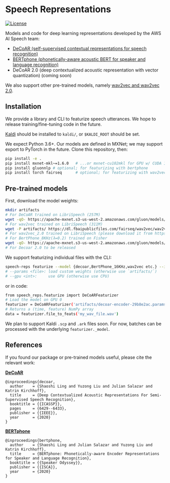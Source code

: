 # Speech Representations

[![License](https://img.shields.io/badge/License-Apache%202.0-blue.svg)](https://opensource.org/licenses/Apache-2.0)

Models and code for deep learning representations developed by the AWS AI Speech team:

- [DeCoAR (self-supervised contextual representations for speech recognition)](https://arxiv.org/abs/1912.01679)
- [BERTphone (phonetically-aware acoustic BERT for speaker and language recognition)](https://www.isca-speech.org/archive/Odyssey_2020/abstracts/93.html)
- DeCoAR 2.0 (deep contextualized acoustic representation with vector quantization) (coming soon)

We also support other pre-trained models, namely [wav2vec and wav2vec 2.0](https://github.com/pytorch/fairseq/tree/master/examples/wav2vec).


## Installation

We provide a library and CLI to featurize speech utterances. We hope to release training/fine-tuning code in the future.

[Kaldi](https://github.com/kaldi-asr/kaldi) should be installed to `kaldi/`, or `$KALDI_ROOT` should be set.

We expect Python 3.6+. Our models are defined in MXNet; we may support export to PyTorch in the future. Clone this repository, then:
```sh
pip install -e .
pip install mxnet-mkl~=1.6.0   # ...or mxnet-cu102mkl for GPU w/ CUDA 10.2, etc.
pip install gluonnlp # optional; for featurizing with bertphone
pip install torch fairseq      # optional; for featurizing with wav2vec, decaor 2.0
```


## Pre-trained models

First, download the model weights:
```sh
mkdir artifacts
# For DeCoAR trained on LibriSpeech (257M)
wget -qO- https://apache-mxnet.s3-us-west-2.amazonaws.com/gluon/models/decoar-encoder-29b8e2ac.zip | zcat > artifacts/decoar-encoder-29b8e2ac.params
# For wav2vec trained on LibriSpeech (311M)
wget -P artifacts/ https://dl.fbaipublicfiles.com/fairseq/wav2vec/wav2vec_large.pt
# For wav2vec_2.0 trained on LibriSpeech (please download it from https://github.com/pytorch/fairseq/blob/master/examples/wav2vec/README.md)
# For BertPhone_8KHz(λ=0.2) trained on Fisher
wget -qO- https://apache-mxnet.s3-us-west-2.amazonaws.com/gluon/models/bertphone_fisher_02-87159543.zip | zcat > artifacts/bertphone_fisher_02-87159543.params
# For Decoar 2.0 to be released
```
We support featurizing individual files with the CLI:
```sh
speech-reps featurize --model {decoar,BertPhone_16KHz,wav2vec etc.} --in-wav <input_file>.wav --out-npy <output_file>.npy
# --params <file>: load custom weights (otherwise use `artifacts/`)
# --gpu <int>:     use GPU (otherwise use CPU)
```
or in code:
```sh
from speech_reps.featurize import DeCoARFeaturizer
# Load the model on GPU 0
featurizer = DeCoARFeaturizer('artifacts/decoar-encoder-29b8e2ac.params', gpu=0)
# Returns a (time, feature) NumPy array
data = featurizer.file_to_feats('my_wav_file.wav')
```

 We plan to support Kaldi `.scp` and `.ark` files soon. For now, batches can be processed with the underlying `featurizer._model`.


## References

If you found our package or pre-trained models useful, please cite the relevant work:

**[DeCoAR](https://arxiv.org/abs/1912.01679)**
```
@inproceedings{decoar,
  author    = {Shaoshi Ling and Yuzong Liu and Julian Salazar and Katrin Kirchhoff},
  title     = {Deep Contextualized Acoustic Representations For Semi-Supervised Speech Recognition},
  booktitle = {{ICASSP}},
  pages     = {6429--6433},
  publisher = {{IEEE}},
  year      = {2020}
}
```
**[BERTphone](https://www.isca-speech.org/archive/Odyssey_2020/abstracts/93.html)**
```
@inproceedings{bertphone,
  author    = {Shaoshi Ling and Julian Salazar and Yuzong Liu and Katrin Kirchhoff},
  title     = {BERTphone: Phonetically-aware Encoder Representations for Speaker and Language Recognition},
  booktitle = {{Speaker Odyssey}},
  publisher = {{ISCA}},
  year      = {2020}
}
```
